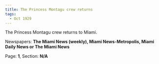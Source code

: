 ```yaml
---  
title: The Princess Montagu crew returns  
tags:  
  - Oct 1929  
---  
```

  
The Princess Montagu crew returns to Miami.  
  
Newspapers: **The Miami News (weekly), Miami News-Metropolis, Miami Daily News or The Miami News**  
  
Page: **1**, Section: **N/A** 

